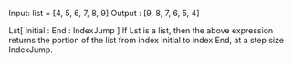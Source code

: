 Input: list = [4, 5, 6, 7, 8, 9]
Output : [9, 8, 7, 6, 5, 4] 

Lst[ Initial : End : IndexJump ]
If Lst is a list, then the above expression returns the portion of the list from index Initial to index End, at a step size IndexJump.
